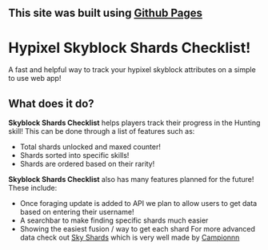 ## This site was built using [Github Pages](https://reecejww.github.io/skyblock-shard-checklist/)
# Hypixel Skyblock Shards Checklist!
A fast and helpful way to track your hypixel skyblock attributes on a simple to use web app!

## What does it do?
 __Skyblock Shards Checklist__ helps players track their progress in the Hunting skill!
 This can be done through a list of features such as:
 - Total shards unlocked and maxed counter!
 - Shards sorted into specific skills!
 - Shards are ordered based on their rarity!

__Skyblock Shards Checklist__ also has many features planned for the future!
These include:
- Once foraging update is added to API we plan to allow users to get data based on entering their username!
- A searchbar to make finding specific shards much easier
- Showing the easiest fusion / way to get each shard
For more advanced data check out [Sky Shards](https://skyshards.com/#/recipes) which is very well made by [Campionnn](https://github.com/Campionnn)

